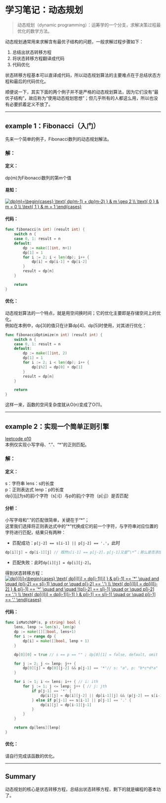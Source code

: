 # 学习笔记：动态规划  
> 动态规划（dynamic programming）：运筹学的一个分支，求解决策过程最优化的数学方法。  

动态规划通常用来求解含有最优子结构的问题，一般求解过程步骤如下：  
1. 总结出状态转移方程
1. 将状态转移方程翻译成代码
1. 代码优化

状态转移方程基本可以直译成代码，所以动态规划算法的主要难点在于总结状态方程和最后的代码优化。  

顺便说一下，其实下面的两个例子并不是严格的动态规划算法，因为它们没有“最优子结构”，故应称为“使用动态规划思想”；但几乎所有的人都这么用，所以也没有必要抓着定义不放了。

---  
## example 1：Fibonacci（入门）  
先来一个简单的例子，Fibonacci数列的动态规划解法。  
### 解：  
#### 定义：
dp(m)为Fibonacci数列的第m个值  
#### 易知：  
<a href="https://www.codecogs.com/eqnedit.php?latex=dp(m)=\begin{cases}&space;\text{&space;dp(m-1)&space;&plus;&space;dp(m-2)&space;}&space;&&space;m&space;\geq&space;2&space;\\&space;\text{&space;0&space;}&space;&&space;m&space;=&space;0&space;\\&space;\text{&space;1&space;}&space;&&space;m&space;=&space;1&space;\end{cases}" target="_blank"><img src="https://latex.codecogs.com/gif.latex?dp(m)=\begin{cases}&space;\text{&space;dp(m-1)&space;&plus;&space;dp(m-2)&space;}&space;&&space;m&space;\geq&space;2&space;\\&space;\text{&space;0&space;}&space;&&space;m&space;=&space;0&space;\\&space;\text{&space;1&space;}&space;&&space;m&space;=&space;1&space;\end{cases}" title="dp(m)=\begin{cases} \text{ dp(m-1) + dp(m-2) } & m \geq 2 \\ \text{ 0 } & m = 0 \\ \text{ 1 } & m = 1 \end{cases}" /></a>  
#### 代码：
```go  
func fibonacci(n int) (result int) {
    switch n {
    case 0, 1: result = n
    default:
        dp := make([]int, n+1)
        dp[1] = 1
        for i := 2; i < len(dp); i++ {
            dp[i] = dp[i-1] + dp[i-2]
        }
        result = dp[n]
    }

    return
}
```
#### 优化：  
动态规划算法的一个特点，就是用空间换时间；它的优化主要即是存储空间上的优化。  
例如在本例中，dp[3]的值只在计算dp[4]、dp[5]时使用，对其进行优化：
```go  
func fibonacciOptimize(n int) (result int) {
    switch n {
    case 0, 1: result = n
    default:
        dp := make([]int, 2)
        dp[1] = 1
        for i := 2; i < len(dp); i++ {
            dp[i%2] = dp[0] + dp[1]
        }
        result = dp[n]
    }

    return
}
```
这样一来，函数的空间复杂度就从O(n)变成了O(1)。  

---  
## example 2：实现一个简单正则引擎  
[leetcode q10](https://leetcode.com/problems/regular-expression-matching/)  
本例仅实现小写字母、“.”、“\*”的正则匹配。
### 解：  
#### 定义：  
s：字符串 lens：s的长度  
p：正则表达式 lenp：p的长度  
dp[i][j]为s的前i个字符（s[:i]）与p的前j个字符（p[:j]）是否匹配
#### 分析：  
小写字母和“.”的匹配很简单，关键在于“\*”；  
这里我们选择将正则表达式中的“\*”代换成它的前一个字符，与字符串对应位置的字符进行匹配，结果只有两种：  
 - 匹配成功：```p[j-2] == s[i-1] || p[j-2] == '.'```，此时
```go 
dp[i][j] = dp[i-1][j] // 既然s[i-1] == p[j-2]，p[j-1]又是“\*”；那么是否添加s[i-1]，匹配结果是一致的。 
```
 - 匹配失败：此时```dp[i][j] = dp[i][j-2]```。  

得到状态转移方程：  
<a href="https://www.codecogs.com/eqnedit.php?latex=dp[i][j]=\begin{cases}&space;\text{&space;dp[i][j]&space;=&space;dp[i-1][j]&space;}&space;&&space;p[j-1]&space;==&space;'*'&space;\quad&space;and&space;\quad&space;(p[j-2]&space;==&space;s[i-1]&space;\quad&space;or&space;\quad&space;p[j-2]&space;==&space;'.')&space;\\&space;\text{&space;dp[i][j]&space;=&space;dp[i][j-2]&space;}&space;&&space;p[j-1]&space;==&space;'*'&space;\quad&space;and&space;\quad&space;!(p[j-2]&space;==&space;s[i-1]&space;\quad&space;or&space;\quad&space;p[j-2]&space;==&space;'.')&space;\\&space;\text{&space;dp[i][j]&space;=&space;dp[i-1][j-1]&space;}&space;&&space;p[j-1]&space;==&space;s[i-1]&space;\quad&space;or&space;\quad&space;p[j-1]&space;==&space;'.'&space;\end{cases}" target="_blank"><img src="https://latex.codecogs.com/gif.latex?dp[i][j]=\begin{cases}&space;\text{&space;dp[i][j]&space;=&space;dp[i-1][j]&space;}&space;&&space;p[j-1]&space;==&space;'*'&space;\quad&space;and&space;\quad&space;(p[j-2]&space;==&space;s[i-1]&space;\quad&space;or&space;\quad&space;p[j-2]&space;==&space;'.')&space;\\&space;\text{&space;dp[i][j]&space;=&space;dp[i][j-2]&space;}&space;&&space;p[j-1]&space;==&space;'*'&space;\quad&space;and&space;\quad&space;!(p[j-2]&space;==&space;s[i-1]&space;\quad&space;or&space;\quad&space;p[j-2]&space;==&space;'.')&space;\\&space;\text{&space;dp[i][j]&space;=&space;dp[i-1][j-1]&space;}&space;&&space;p[j-1]&space;==&space;s[i-1]&space;\quad&space;or&space;\quad&space;p[j-1]&space;==&space;'.'&space;\end{cases}" title="dp[i][j]=\begin{cases} \text{ dp[i][j] = dp[i-1][j] } & p[j-1] == '*' \quad and \quad (p[j-2] == s[i-1] \quad or \quad p[j-2] == '.') \\ \text{ dp[i][j] = dp[i][j-2] } & p[j-1] == '*' \quad and \quad !(p[j-2] == s[i-1] \quad or \quad p[j-2] == '.') \\ \text{ dp[i][j] = dp[i-1][j-1] } & p[j-1] == s[i-1] \quad or \quad p[j-1] == '.' \end{cases}" /></a>
#### 代码：  
```go  
func isMatchDP(s, p string) bool {
    lens, lenp := len(s), len(p)
    dp := make([][]bool, lens+1)
    for i := range dp {
        dp[i] = make([]bool, lenp + 1)
    }

    dp[0][0] = true // s == p == "" ; dp[0][1] = false, default, omit

    for j := 2; j <= lenp; j++ {
        dp[0][j] = dp[0][j-2] && p[j-1] == '*'// s: "a", p: "b*c*d*a"
    }

    for i := 1; i <= lens; i++ { // i: ith
        for j := 1; j <= lenp; j++ { // j: jth
            if p[j-1] == '*' {
                dp[i][j] = dp[i][j-2] || dp[i-1][j] && (p[j-2] == s[i-1] || p[j-2] == '.') // skill only on bool type
            } else if p[j-1] == s[i-1] || p[j-1] == '.' {
                dp[i][j] = dp[i-1][j-1]
            }
        }
    }

    return dp[lens][lenp]
}
```
#### 优化：  
请自行完成该函数的优化。

--- 
## Summary  
动态规划的核心是状态转移方程，总结出状态转移方程，剩下的就是编程的基本功了。  
